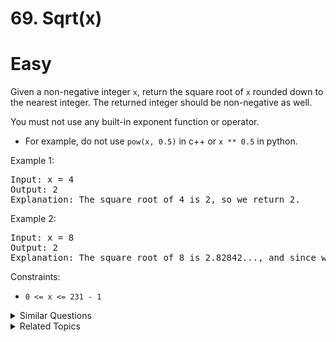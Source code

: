 # 69. Sqrt(x)

# Easy

Given a non-negative integer `x`, return the square root of `x` rounded down to the nearest integer. The returned integer should be non-negative as well.

You must not use any built-in exponent function or operator.

- For example, do not use `pow(x, 0.5)` in c++ or `x ** 0.5` in python.

Example 1:

<pre>
Input: x = 4
Output: 2
Explanation: The square root of 4 is 2, so we return 2.
</pre>

Example 2:

<pre>
Input: x = 8
Output: 2
Explanation: The square root of 8 is 2.82842..., and since we round it down to the nearest integer, 2 is returned.
</pre>

Constraints:

-   `0 <= x <= 231 - 1`

<details>
<summary> Similar Questions </summary>

-   `Valid Perfect Square - Easy`
-   `Pow(x, n) - Medium`

</details>

<details>
<summary> Related Topics </summary>

-   `Math`
-   `Binary Search`

</details>
